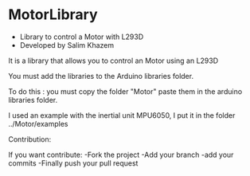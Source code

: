 # MotorLibrary


* Library to control a Motor with L293D
* Developed by Salim Khazem



It is a library that allows you to control an Motor using an L293D

You must add the libraries to the Arduino libraries folder. 

To do this : you must copy the folder "Motor" paste them in the arduino libraries folder.



I used an example with the inertial unit MPU6050, I put it in the folder ../Motor/examples


Contribution:

 If you want contribute: 
 -Fork the project 
 -Add your branch 
 -add your commits 
 -Finally push your pull request


